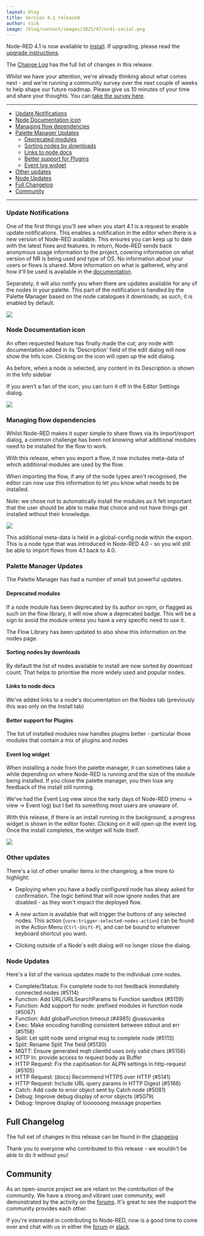 ```yaml
---
layout: blog
title: Version 4.1 released
author: nick
image: /blog/content/images/2025/07/nr41-social.png
---
```


Node-RED 4.1 is now available to [install](https://npmjs.org/package/node-red). If upgrading, please read the [upgrade instructions](http://nodered.org/docs/getting-started/upgrading.html).

The [Change Log](https://github.com/node-red/node-red/releases/tag/4.1.0) has the full list of changes in
this release.

Whilst we have your attention, we're already thinking about what comes next - and we're running a community survey over the next couple of weeks to help shape our future roadmap. Please give us 10 minutes of your time and share your thoughts. You can [take the survey here](https://survey.nodered.org).

---
 - [Update Notifications](#update-notifications)
 - [Node Documentation icon](#node-documentation-icon)
 - [Managing flow dependencies](#managing-flow-dependencies)
 - [Palette Manager Updates](#palette-manager-updates)
   - [Deprecated modules](#deprecated-modules)
   - [Sorting nodes by downloads](#sorting-nodes-by-downloads)
   - [Links to node docs](#links-to-node-docs)
   - [Better support for Plugins](#better-support-for-plugins)
   - [Event log widget](#event-log-widget)
 - [Other updates](#other-updates)
 - [Node Updates](#node-updates)
 - [Full Changelog](#full-changelog)
 - [Community](#community)

---



### Update Notifications

One of the first things you'll see when you start 4.1 is a request to enable update notifications. This enables a notification in the editor when there is a new version of Node-RED available. This ensures you can keep up to date with the latest fixes and features. In return, Node-RED sends back anonymous usage information to the project, covering information on what version of NR is being used and type of OS. No information about your users or flows is shared. More information on what is gathered, why and how it'll be used is available in the [documentation](https://nodered.org/docs/telemetry/).

Separately, it will also notify you when there are updates available for any of the nodes in your palette. This part of the notification is handled by the Palette Manager based on the node catalogues it downloads; as such, it is enabled by default.


![](/blog/content/images/2025/07/update-notification.png)


### Node Documentation icon

An often requested feature has finally made the cut; any node with documentation added in its 'Description' field of the edit dialog will now show the Info icon. Clicking on the icon will open up the edit dialog.

As before, when a node is selected, any content in its Description is shown in the Info sidebar

If you aren't a fan of the icon, you can turn it off in the Editor Settings dialog.

![](/blog/content/images/2025/07/node-docs.png)


### Managing flow dependencies

Whilst Node-RED makes it super simple to share flows via its import/export dialog, a common challenge has been not knowing what additional modules need to be installed for the flow to work.

With this release, when you export a flow, it now includes meta-data of which additional modules are used by the flow.

When importing the flow, if any of the node types aren't recognised, the editor can now use this information to let you know what needs to be installed.

Note: we chose not to automatically install the modules as it felt important that the user should be able to make that choice and not have things get installed without their knowledge.

![](/blog/content/images/2025/07/missing-modules.png)

This additional meta-data is held in a global-config node within the export. This is a node type that was introduced in Node-RED 4.0 - so you will still be able to import flows from 4.1 back to 4.0.

### Palette Manager Updates

The Palette Manager has had a number of small but powerful updates.

#### Deprecated modules

If a node module has been deprecated by its author on npm, or flagged as such on the flow library, it will now show a deprecated badge. This will be a sign to avoid the module unless you have a very specific need to use it.

The Flow Library has been updated to also show this information on the nodes page.

#### Sorting nodes by downloads

By default the list of nodes available to install are now sorted by download count. That helps to prioritise the more widely used and popular nodes.

#### Links to node docs

We've added links to a node's documentation on the Nodes tab (previously this was only on the Install tab)

#### Better support for Plugins

The list of installed modules now handles plugins better - particular those modules that contain a mix of plugins and nodes

#### Event log widget

When installing a node from the palette manager, it can sometimes take a while depending on where Node-RED is running and the size of the module being installed. If you close the palette manager, you then lose any feedback of the install still running.

We've had the Event Log view since the early days of Node-RED (menu -> view -> Event log) but I bet its something most users are unaware of.

With this release, if there is an install running in the background, a progress widget is shown in the editor footer. Clicking on it will open up the event log. Once the install completes, the widget will hide itself.

![](/blog/content/images/2025/07/event-widget.png)

### Other updates

There's a lot of other smaller items in the changelog, a few more to highlight:

 - Deploying when you have a badly configured node has alway asked for confirmation. The logic behind that will now ignore nodes that are disabled - as they won't impact the deployed flow.

 - A new action is available that will trigger the buttons of any selected nodes. This action (`core:trigger-selected-nodes-action`) can be found in the Action Menu (`Ctrl-Shift-P`), and can be bound to whatever keyboard shortcut you want.

 - Clicking outside of a Node's edit dialog will no longer close the dialog.

### Node Updates

Here's a list of the various updates made to the individual core nodes.

  - Complete/Status: Fix complete node to not feedback immediately connected nodes (#5114)
  - Function: Add URL/URLSearchParams to Function sandbox (#5159) 
  - Function: Add support for node: prefixed modules in function node (#5067) 
  - Function: Add globalFunction timeout (#4985) @vasuvanka
  - Exec: Make encoding handling consistent between stdout and err (#5158) 
  - Split: Let split node send original msg to complete node (#5113) 
  - Split: Rename Split The field (#5130) 
  - MQTT: Ensure generated mqtt clientId uses only valid chars (#5156) 
  - HTTP In: provide access to request body as Buffer
  - HTTP Request: Fix the capitisation for ALPN settings in http-request (#5105) 
  - HTTP Request: (docs) Recommend HTTPS over HTTP (#5141)
  - HTTP Request: Include URL query params in HTTP Digest (#5166) 
  - Catch: Add code to error object sent by Catch node (#5081) 
  - Debug: Improve debug display of error objects (#5079) 
  - Debug: Improve display of loooooong message properties



## Full Changelog

The full set of changes in this release can be found in the [changelog](https://github.com/node-red/node-red/releases/tag/4.1.0)

Thank you to everyone who contributed to this release - we wouldn't be able to do it without you!

## Community

As an open-source project we are reliant on the contribution of the community.
We have a strong and vibrant user community, well demonstrated by the activity on the
[forums](https://discourse.nodered.org). It's great to see the support the community
provides each other.

If you're interested in contributing to Node-RED, now is a good time to come over
and chat with us in either the [forum](https://discourse.nodered.org) or [slack](https://nodered.org/slack).
